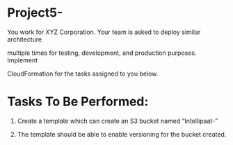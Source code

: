 # Project5-

You work for XYZ Corporation. Your team is asked to deploy similar architecture

multiple times for testing, development, and production purposes. Implement

CloudFormation for the tasks assigned to you below.

# Tasks To Be Performed:


1. Create a template which can create an S3 bucket named
“Intellipaat-<yourname >”

2. The template should be able to enable versioning for the bucket created.
